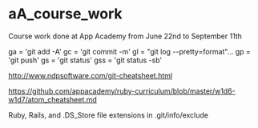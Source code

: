 # aA_course_work
Course work done at App Academy from June 22nd to September 11th

ga  = 'git add -A'
gc  = 'git commit -m'
gl  = "git log --pretty=format"...
gp  = 'git push'
gs  = 'git status'
gss = 'git status -sb'

http://www.ndpsoftware.com/git-cheatsheet.html

https://github.com/appacademy/ruby-curriculum/blob/master/w1d6-w1d7/atom_cheatsheet.md

Ruby, Rails, and .DS_Store file extensions in .git/info/exclude

